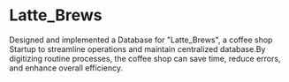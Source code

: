 # Latte_Brews
Designed and implemented a Database for "Latte_Brews", a coffee shop Startup to streamline operations and maintain centralized database.By digitizing routine  processes, the coffee shop can save time, reduce errors, and enhance overall efficiency.
